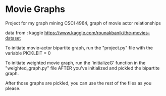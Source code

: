 # Movie Graphs
Project for my graph mining CSCI 4964, graph of movie actor relationships

data from : kaggle https://www.kaggle.com/rounakbanik/the-movies-dataset


To initiate movie-actor bipartite graph, run the "project.py" file with the variable PICKLEIT = 0

To initiate weighted movie graph, run the 'initializeG' function in the "weighted_graph.py" file AFTER you've initialized and pickled the bipartite graph.

After those graphs are pickled, you can use the rest of the files as you please. 
